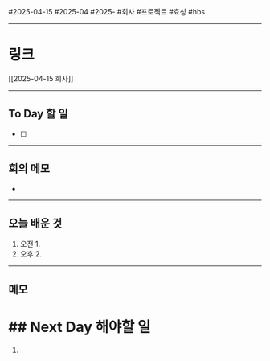 #2025-04-15 #2025-04 #2025- 
#회사 #프로젝트 #효성 #hbs


------
# 링크 
[[2025-04-15 회사]]

---
## To Day 할 일
- [ ] 
---
## 회의 메모
- 
---
## 오늘 배운 것
1. 오전
    1. 
2. 오후
    2. 
---
## 메모


# ## Next Day 해야할 일
1. 

